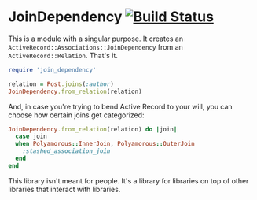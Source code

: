 # JoinDependency [![Build Status](https://travis-ci.org/rzane/join_dependency.svg?branch=master)](https://travis-ci.org/rzane/join_dependency)

This is a module with a singular purpose. It creates an `ActiveRecord::Associations::JoinDependency` from an `ActiveRecord::Relation`. That's it.

```ruby
require 'join_dependency'

relation = Post.joins(:author)
JoinDependency.from_relation(relation)
```

And, in case you're trying to bend Active Record to your will, you can choose how certain joins get categorized:

```ruby
JoinDependency.from_relation(relation) do |join|
  case join
  when Polyamorous::InnerJoin, Polyamorous::OuterJoin
    :stashed_association_join
  end
end
```

This library isn't meant for people. It's a library for libraries on top of other libraries that interact with libraries.
